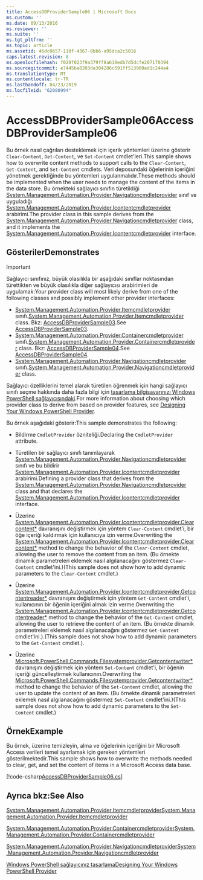 ```yaml
---
title: AccessDBProviderSample06 | Microsoft Docs
ms.custom: ''
ms.date: 09/13/2016
ms.reviewer: ''
ms.suite: ''
ms.tgt_pltfrm: ''
ms.topic: article
ms.assetid: 46dc0657-110f-4367-8bb6-a95dca2c5016
caps.latest.revision: 8
ms.openlocfilehash: f020f023f9a379ff8a610edb7d5dcfe207170394
ms.sourcegitcommit: e7445ba8203da304286c591ff513900ad1c244a4
ms.translationtype: MT
ms.contentlocale: tr-TR
ms.lasthandoff: 04/23/2019
ms.locfileid: "62080994"
---
```

# <a name="accessdbprovidersample06"></a><span data-ttu-id="ef436-102">AccessDBProviderSample06</span><span class="sxs-lookup"><span data-stu-id="ef436-102">AccessDBProviderSample06</span></span>

<span data-ttu-id="ef436-103">Bu örnek nasıl çağrıları desteklemek için içerik yöntemleri üzerine gösterir `Clear-Content`, `Get-Content`, ve `Set-Content` cmdlet'leri.</span><span class="sxs-lookup"><span data-stu-id="ef436-103">This sample shows how to overwrite content methods to support calls to the `Clear-Content`, `Get-Content`, and `Set-Content` cmdlets.</span></span> <span data-ttu-id="ef436-104">Veri deposundaki öğelerinin içeriğini yönetmek gerektiğinde bu yöntemleri uygulanmalıdır.</span><span class="sxs-lookup"><span data-stu-id="ef436-104">These methods should be implemented when the user needs to manage the content of the items in the data store.</span></span> <span data-ttu-id="ef436-105">Bu örnekteki sağlayıcı sınıfın türetildiği [System.Management.Automation.Provider.Navigationcmdletprovider](/dotnet/api/System.Management.Automation.Provider.NavigationCmdletProvider) sınıf ve uyguladığı [ System.Management.Automation.Provider.Icontentcmdletprovider](/dotnet/api/System.Management.Automation.Provider.IContentCmdletProvider) arabirimi.</span><span class="sxs-lookup"><span data-stu-id="ef436-105">The provider class in this sample derives from the [System.Management.Automation.Provider.Navigationcmdletprovider](/dotnet/api/System.Management.Automation.Provider.NavigationCmdletProvider) class, and it implements the [System.Management.Automation.Provider.Icontentcmdletprovider](/dotnet/api/System.Management.Automation.Provider.IContentCmdletProvider) interface.</span></span>

## <a name="demonstrates"></a><span data-ttu-id="ef436-106">Gösteriler</span><span class="sxs-lookup"><span data-stu-id="ef436-106">Demonstrates</span></span>

> [!IMPORTANT]
> <span data-ttu-id="ef436-107">Sağlayıcı sınıfınız, büyük olasılıkla bir aşağıdaki sınıflar noktasından türettikten ve büyük olasılıkla diğer sağlayıcısı arabirimleri de uygulamak:</span><span class="sxs-lookup"><span data-stu-id="ef436-107">Your provider class will most likely derive from one of the following classes and possibly implement other provider interfaces:</span></span>
>
> -   <span data-ttu-id="ef436-108">[System.Management.Automation.Provider.Itemcmdletprovider](/dotnet/api/System.Management.Automation.Provider.ItemCmdletProvider) sınıfı.</span><span class="sxs-lookup"><span data-stu-id="ef436-108">[System.Management.Automation.Provider.Itemcmdletprovider](/dotnet/api/System.Management.Automation.Provider.ItemCmdletProvider) class.</span></span> <span data-ttu-id="ef436-109">Bkz: [AccessDBProviderSample03](./accessdbprovidersample03.md).</span><span class="sxs-lookup"><span data-stu-id="ef436-109">See [AccessDBProviderSample03](./accessdbprovidersample03.md).</span></span>
> -   <span data-ttu-id="ef436-110">[System.Management.Automation.Provider.Containercmdletprovider](/dotnet/api/System.Management.Automation.Provider.ContainerCmdletProvider) sınıfı.</span><span class="sxs-lookup"><span data-stu-id="ef436-110">[System.Management.Automation.Provider.Containercmdletprovider](/dotnet/api/System.Management.Automation.Provider.ContainerCmdletProvider) class.</span></span> <span data-ttu-id="ef436-111">Bkz: [AccessDBProviderSample04](./accessdbprovidersample04.md).</span><span class="sxs-lookup"><span data-stu-id="ef436-111">See [AccessDBProviderSample04](./accessdbprovidersample04.md).</span></span>
> -   <span data-ttu-id="ef436-112">[System.Management.Automation.Provider.Navigationcmdletprovider](/dotnet/api/System.Management.Automation.Provider.NavigationCmdletProvider) sınıfı.</span><span class="sxs-lookup"><span data-stu-id="ef436-112">[System.Management.Automation.Provider.Navigationcmdletprovider](/dotnet/api/System.Management.Automation.Provider.NavigationCmdletProvider) class.</span></span>
>
> <span data-ttu-id="ef436-113">Sağlayıcı özelliklerini temel alarak türetilen öğrenmek için hangi sağlayıcı sınıfı seçme hakkında daha fazla bilgi için [tasarlama bilgisayarınızı Windows PowerShell sağlayıcısındaki](./provider-types.md).</span><span class="sxs-lookup"><span data-stu-id="ef436-113">For more information about choosing which provider class to derive from based on provider features, see [Designing Your Windows PowerShell Provider](./provider-types.md).</span></span>

<span data-ttu-id="ef436-114">Bu örnek aşağıdaki gösterir:</span><span class="sxs-lookup"><span data-stu-id="ef436-114">This sample demonstrates the following:</span></span>

- <span data-ttu-id="ef436-115">Bildirme `CmdletProvider` özniteliği.</span><span class="sxs-lookup"><span data-stu-id="ef436-115">Declaring the `CmdletProvider` attribute.</span></span>

- <span data-ttu-id="ef436-116">Türetilen bir sağlayıcı sınıfı tanımlayarak [System.Management.Automation.Provider.Navigationcmdletprovider](/dotnet/api/System.Management.Automation.Provider.NavigationCmdletProvider) sınıfı ve bu bildirir [ System.Management.Automation.Provider.Icontentcmdletprovider](/dotnet/api/System.Management.Automation.Provider.IContentCmdletProvider) arabirimi.</span><span class="sxs-lookup"><span data-stu-id="ef436-116">Defining a provider class that derives from the [System.Management.Automation.Provider.Navigationcmdletprovider](/dotnet/api/System.Management.Automation.Provider.NavigationCmdletProvider) class and that declares the [System.Management.Automation.Provider.Icontentcmdletprovider](/dotnet/api/System.Management.Automation.Provider.IContentCmdletProvider) interface.</span></span>

- <span data-ttu-id="ef436-117">Üzerine [System.Management.Automation.Provider.Icontentcmdletprovider.Clearcontent\*](/dotnet/api/System.Management.Automation.Provider.IContentCmdletProvider.ClearContent) davranışını değiştirmek için yöntem `Clear-Content` cmdlet'i, bir öğe içeriği kaldırmak için kullanıcıya izin verme.</span><span class="sxs-lookup"><span data-stu-id="ef436-117">Overwriting the [System.Management.Automation.Provider.Icontentcmdletprovider.Clearcontent\*](/dotnet/api/System.Management.Automation.Provider.IContentCmdletProvider.ClearContent) method to change the behavior of the `Clear-Content` cmdlet, allowing the user to remove the content from an item.</span></span> <span data-ttu-id="ef436-118">(Bu örnekte dinamik parametreleri eklemek nasıl algılanacağını göstermez `Clear-Content` cmdlet'ini.)</span><span class="sxs-lookup"><span data-stu-id="ef436-118">(This sample does not show how to add dynamic parameters to the `Clear-Content` cmdlet.)</span></span>

- <span data-ttu-id="ef436-119">Üzerine [System.Management.Automation.Provider.Icontentcmdletprovider.Getcontentreader\*](/dotnet/api/System.Management.Automation.Provider.IContentCmdletProvider.GetContentReader) davranışını değiştirmek için yöntem `Get-Content` cmdlet'i, kullanıcının bir öğenin içeriğini almak izin verme.</span><span class="sxs-lookup"><span data-stu-id="ef436-119">Overwriting the [System.Management.Automation.Provider.Icontentcmdletprovider.Getcontentreader\*](/dotnet/api/System.Management.Automation.Provider.IContentCmdletProvider.GetContentReader) method to change the behavior of the `Get-Content` cmdlet, allowing the user to retrieve the content of an item.</span></span> <span data-ttu-id="ef436-120">(Bu örnekte dinamik parametreleri eklemek nasıl algılanacağını göstermez `Get-Content` cmdlet'ini.).</span><span class="sxs-lookup"><span data-stu-id="ef436-120">(This sample does not show how to add dynamic parameters to the `Get-Content` cmdlet.).</span></span>

- <span data-ttu-id="ef436-121">Üzerine [Microsoft.PowerShell.Commands.Filesystemprovider.Getcontentwriter\*](/dotnet/api/Microsoft.PowerShell.Commands.FileSystemProvider.GetContentWriter) davranışını değiştirmek için yöntem `Set-Content` cmdlet'i, bir öğenin içeriği güncelleştirmek kullanıcının.</span><span class="sxs-lookup"><span data-stu-id="ef436-121">Overwriting the [Microsoft.PowerShell.Commands.Filesystemprovider.Getcontentwriter\*](/dotnet/api/Microsoft.PowerShell.Commands.FileSystemProvider.GetContentWriter) method to change the behavior of the `Set-Content` cmdlet, allowing the user to update the content of an item.</span></span> <span data-ttu-id="ef436-122">(Bu örnekte dinamik parametreleri eklemek nasıl algılanacağını göstermez `Set-Content` cmdlet'ini.)</span><span class="sxs-lookup"><span data-stu-id="ef436-122">(This sample does not show how to add dynamic parameters to the `Set-Content` cmdlet.)</span></span>

## <a name="example"></a><span data-ttu-id="ef436-123">Örnek</span><span class="sxs-lookup"><span data-stu-id="ef436-123">Example</span></span>

<span data-ttu-id="ef436-124">Bu örnek, üzerine temizleyin, alma ve öğelerinin içeriğini bir Microsoft Access verileri temel ayarlamak için gereken yöntemleri gösterilmektedir.</span><span class="sxs-lookup"><span data-stu-id="ef436-124">This sample shows how to overwrite the methods needed to clear, get, and set the content of items in a Microsoft Access data base.</span></span>

[!code-csharp[AccessDBProviderSample06.cs](../../powershell-sdk-samples/SDK-2.0/csharp/AccessDBProviderSample06/AccessDBProviderSample06.cs#L11-L2399 "AccessDBProviderSample06.cs")]

## <a name="see-also"></a><span data-ttu-id="ef436-125">Ayrıca bkz:</span><span class="sxs-lookup"><span data-stu-id="ef436-125">See Also</span></span>

[<span data-ttu-id="ef436-126">System.Management.Automation.Provider.Itemcmdletprovider</span><span class="sxs-lookup"><span data-stu-id="ef436-126">System.Management.Automation.Provider.Itemcmdletprovider</span></span>](/dotnet/api/System.Management.Automation.Provider.ItemCmdletProvider)

[<span data-ttu-id="ef436-127">System.Management.Automation.Provider.Containercmdletprovider</span><span class="sxs-lookup"><span data-stu-id="ef436-127">System.Management.Automation.Provider.Containercmdletprovider</span></span>](/dotnet/api/System.Management.Automation.Provider.ContainerCmdletProvider)

[<span data-ttu-id="ef436-128">System.Management.Automation.Provider.Navigationcmdletprovider</span><span class="sxs-lookup"><span data-stu-id="ef436-128">System.Management.Automation.Provider.Navigationcmdletprovider</span></span>](/dotnet/api/System.Management.Automation.Provider.NavigationCmdletProvider)

[<span data-ttu-id="ef436-129">Windows PowerShell sağlayıcınız tasarlama</span><span class="sxs-lookup"><span data-stu-id="ef436-129">Designing Your Windows PowerShell Provider</span></span>](./provider-types.md)